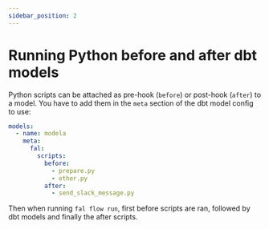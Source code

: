 ```yaml
---
sidebar_position: 2
---
```


# Running Python before and after dbt models

Python scripts can be attached as pre-hook (`before`) or post-hook (`after`) to a model. You have to add them in the `meta` section of the dbt model config to use:

```yaml
models:
  - name: modela
    meta:
      fal:
        scripts:
          before:
            - prepare.py
            - other.py
          after:
            - send_slack_message.py
```

Then when running `fal flow run`, first before scripts are ran, followed by dbt models and finally the after scripts.
